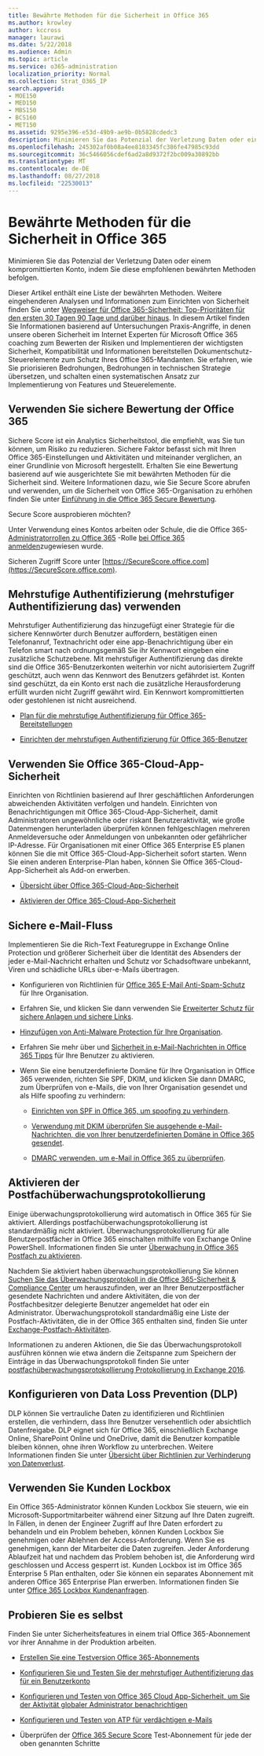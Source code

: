 ```yaml
---
title: Bewährte Methoden für die Sicherheit in Office 365
ms.author: krowley
author: kccross
manager: laurawi
ms.date: 5/22/2018
ms.audience: Admin
ms.topic: article
ms.service: o365-administration
localization_priority: Normal
ms.collection: Strat_O365_IP
search.appverid:
- MOE150
- MED150
- MBS150
- BCS160
- MET150
ms.assetid: 9295e396-e53d-49b9-ae9b-0b5828cdedc3
description: Minimieren Sie das Potenzial der Verletzung Daten oder einem kompromittierten Konto, indem Sie diese empfohlenen bewährten Methoden befolgen.
ms.openlocfilehash: 245302af0b08a4ee8183345fc386fe47985c93dd
ms.sourcegitcommit: 36c5466056cdef6ad2a8d9372f2bc009a30892bb
ms.translationtype: MT
ms.contentlocale: de-DE
ms.lasthandoff: 08/27/2018
ms.locfileid: "22530013"
---
```

# <a name="security-best-practices-for-office-365"></a>Bewährte Methoden für die Sicherheit in Office 365

Minimieren Sie das Potenzial der Verletzung Daten oder einem kompromittierten Konto, indem Sie diese empfohlenen bewährten Methoden befolgen.
  
Dieser Artikel enthält eine Liste der bewährten Methoden. Weitere eingehenderen Analysen und Informationen zum Einrichten von Sicherheit finden Sie unter [Wegweiser für Office 365-Sicherheit: Top-Prioritäten für den ersten 30 Tagen 90 Tage und darüber hinaus](security-roadmap.md). In diesem Artikel finden Sie Informationen basierend auf Untersuchungen Praxis-Angriffe, in denen unsere oberen Sicherheit im Internet Experten für Microsoft Office 365 coaching zum Bewerten der Risiken und Implementieren der wichtigsten Sicherheit, Kompatibilität und Informationen bereitstellen Dokumentschutz-Steuerelemente zum Schutz Ihres Office 365-Mandanten. Sie erfahren, wie Sie priorisieren Bedrohungen, Bedrohungen in technischen Strategie übersetzen, und schalten einen systematischen Ansatz zur Implementierung von Features und Steuerelemente.
  
## <a name="use-office-365-secure-score"></a>Verwenden Sie sichere Bewertung der Office 365

Sichere Score ist ein Analytics Sicherheitstool, die empfiehlt, was Sie tun können, um Risiko zu reduzieren. Sichere Faktor befasst sich mit Ihren Office 365-Einstellungen und Aktivitäten und miteinander verglichen, an einer Grundlinie von Microsoft hergestellt. Erhalten Sie eine Bewertung basierend auf wie ausgerichtete Sie mit bewährten Methoden für die Sicherheit sind. Weitere Informationen dazu, wie Sie Secure Score abrufen und verwenden, um die Sicherheit von Office 365-Organisation zu erhöhen finden Sie unter [Einführung in die Office 365 Secure Bewertung](office-365-secure-score.md).
  
Secure Score ausprobieren möchten?
  
Unter Verwendung eines Kontos arbeiten oder Schule, die die Office 365- [Administratorrollen zu Office 365](https://support.office.com/article/da585eea-f576-4f55-a1e0-87090b6aaa9d) -Rolle [bei Office 365 anmelden](https://www.office.com/signin)zugewiesen wurde.
  
Sicheren Zugriff Score unter [https://SecureScore.office.com](https://SecureScore.office.com).
  
## <a name="use-multi-factor-authentication-mfa"></a>Mehrstufige Authentifizierung (mehrstufiger Authentifizierung das) verwenden

Mehrstufiger Authentifizierung das hinzugefügt einer Strategie für die sichere Kennwörter durch Benutzer auffordern, bestätigen einen Telefonanruf, Textnachricht oder eine app-Benachrichtigung über ein Telefon smart nach ordnungsgemäß Sie ihr Kennwort eingeben eine zusätzliche Schutzebene. Mit mehrstufiger Authentifizierung das direkte sind die Office 365-Benutzerkonten weiterhin vor nicht autorisiertem Zugriff geschützt, auch wenn das Kennwort des Benutzers gefährdet ist. Konten sind geschützt, da ein Konto erst nach die zusätzliche Herausforderung erfüllt wurden nicht Zugriff gewährt wird. Ein Kennwort kompromittierten oder gestohlenen ist nicht ausreichend.
  
- [Plan für die mehrstufige Authentifizierung für Office 365-Bereitstellungen](https://support.office.com/article/043807b2-21db-4d5c-b430-c8a6dee0e6ba)
    
- [Einrichten der mehrstufigen Authentifizierung für Office 365-Benutzer](https://support.office.com/article/8f0454b2-f51a-4d9c-bcde-2c48e41621c6)
    
## <a name="use-office-365-cloud-app-security"></a>Verwenden Sie Office 365-Cloud-App-Sicherheit

Einrichten von Richtlinien basierend auf Ihrer geschäftlichen Anforderungen abweichenden Aktivitäten verfolgen und handeln. Einrichten von Benachrichtigungen mit Office 365-Cloud-App-Sicherheit, damit Administratoren ungewöhnliche oder riskant Benutzeraktivität, wie große Datenmengen herunterladen überprüfen können fehlgeschlagen mehreren Anmeldeversuche oder Anmeldungen von unbekannten oder gefährlicher IP-Adresse. Für Organisationen mit einer Office 365 Enterprise E5 planen können Sie die mit Office 365-Cloud-App-Sicherheit sofort starten. Wenn Sie einen anderen Enterprise-Plan haben, können Sie Office 365-Cloud-App-Sicherheit als Add-on erwerben.
  
- [Übersicht über Office 365-Cloud-App-Sicherheit](office-365-cas-overview.md)
    
- [Aktivieren der Office 365-Cloud-App-Sicherheit](turn-on-office-365-cas.md)
    
## <a name="secure-mail-flow"></a>Sichere e-Mail-Fluss

Implementieren Sie die Rich-Text Featuregruppe in Exchange Online Protection und größerer Sicherheit über die Identität des Absenders der jeder e-Mail-Nachricht erhalten und Schutz vor Schadsoftware unbekannt, Viren und schädliche URLs über-e-Mails übertragen.
  
- Konfigurieren von Richtlinien für [Office 365 E-Mail Anti-Spam-Schutz](anti-spam-protection.md) für Ihre Organisation. 
    
- Erfahren Sie, und klicken Sie dann verwenden Sie [Erweiterter Schutz für sichere Anlagen und sichere Links](https://technet.microsoft.com/library/mt148491.aspx).
    
- [Hinzufügen von Anti-Malware Protection für Ihre Organisation](https://technet.microsoft.com/en-us/library/jj200669%28v=exchg.150%29.aspx).
    
- Erfahren Sie mehr über und [Sicherheit in e-Mail-Nachrichten in Office 365 Tipps](safety-tips-in-office-365.md) für Ihre Benutzer zu aktivieren. 
    
- Wenn Sie eine benutzerdefinierte Domäne für Ihre Organisation in Office 365 verwenden, richten Sie SPF, DKIM, und klicken Sie dann DMARC, zum Überprüfen von e-Mails, die von Ihrer Organisation gesendet und als Hilfe spoofing zu verhindern:
    
  - [Einrichten von SPF in Office 365, um spoofing zu verhindern](https://technet.microsoft.com/en-us/library/dn789058%28v=exchg.150%29.aspx).
    
  - [Verwendung mit DKIM überprüfen Sie ausgehende e-Mail-Nachrichten, die von Ihrer benutzerdefinierten Domäne in Office 365 gesendet](https://technet.microsoft.com/en-us/library/dn789058%28v=exchg.150%29.aspx).
    
  - [DMARC verwenden, um e-Mail in Office 365 zu überprüfen](https://technet.microsoft.com/library/mt734386%28v=exchg.150%29.aspx).
    
## <a name="enable-mailbox-audit-logging"></a>Aktivieren der Postfachüberwachungsprotokollierung

Einige überwachungsprotokollierung wird automatisch in Office 365 für Sie aktiviert. Allerdings postfachüberwachungsprotokollierung ist standardmäßig nicht aktiviert. Überwachungsprotokollierung für alle Benutzerpostfächer in Office 365 einschalten mithilfe von Exchange Online PowerShell. Informationen finden Sie unter [Überwachung in Office 365 Postfach zu aktivieren](https://go.microsoft.com/fwlink/p/?LinkID=626109).
  
Nachdem Sie aktiviert haben überwachungsprotokollierung Sie können [Suchen Sie das Überwachungsprotokoll in die Office 365-Sicherheit &amp; Compliance Center](search-the-audit-log-in-security-and-compliance.md) um herauszufinden, wer an Ihrer Benutzerpostfächer gesendete Nachrichten und andere Aktivitäten, die von der Postfachbesitzer delegierte Benutzer angemeldet hat oder ein Administrator. Überwachungsprotokoll standardmäßig eine Liste der Postfach-Aktivitäten, die in der Office 365 enthalten sind, finden Sie unter [Exchange-Postfach-Aktivitäten](search-the-audit-log-in-security-and-compliance.md#exchange-mailbox-activities).
  
Informationen zu anderen Aktionen, die Sie das Überwachungsprotokoll ausführen können wie etwa ändern die Zeitspanne zum Speichern der Einträge in das Überwachungsprotokoll finden Sie unter [postfachüberwachungsprotokollierung Protokollierung in Exchange 2016](https://technet.microsoft.com/en-us/library/ff459237%28v=exchg.160%29.aspx).
  
## <a name="configure-data-loss-prevention-dlp"></a>Konfigurieren von Data Loss Prevention (DLP)

DLP können Sie vertrauliche Daten zu identifizieren und Richtlinien erstellen, die verhindern, dass Ihre Benutzer versehentlich oder absichtlich Datenfreigabe. DLP eignet sich für Office 365, einschließlich Exchange Online, SharePoint Online und OneDrive, damit die Benutzer kompatible bleiben können, ohne ihren Workflow zu unterbrechen. Weitere Informationen finden Sie unter [Übersicht über Richtlinien zur Verhinderung von Datenverlust](data-loss-prevention-policies.md).
  
## <a name="use-customer-lockbox"></a>Verwenden Sie Kunden Lockbox

Ein Office 365-Administrator können Kunden Lockbox Sie steuern, wie ein Microsoft-Supportmitarbeiter während einer Sitzung auf Ihre Daten zugreift. In Fällen, in denen der Engineer Zugriff auf Ihre Daten erfordert zu behandeln und ein Problem beheben, können Kunden Lockbox Sie genehmigen oder Ablehnen der Access-Anforderung. Wenn Sie es genehmigen, kann der Mitarbeiter die Daten zugreifen. Jeder Anforderung Ablaufzeit hat und nachdem das Problem behoben ist, die Anforderung wird geschlossen und Access gesperrt ist. Kunden Lockbox ist im Office 365 Enterprise 5 Plan enthalten, oder Sie können ein separates Abonnement mit anderen Office 365 Enterprise Plan erwerben. Informationen finden Sie unter [Office 365 Lockbox Kundenanfragen](https://support.office.com/article/36f9cdd1-e64c-421b-a7e4-4a54d16440a2).
  
## <a name="try-it-yourself"></a>Probieren Sie es selbst
<a name="SecureScore"> </a>

Finden Sie unter Sicherheitsfeatures in einem trial Office 365-Abonnement vor ihrer Annahme in der Produktion arbeiten.
  
- [Erstellen Sie eine Testversion Office 365-Abonnements](https://technet.microsoft.com/library/mt736406.aspx)
    
- [Konfigurieren Sie und Testen Sie der mehrstufiger Authentifizierung das für ein Benutzerkonto](https://technet.microsoft.com/library/mt492459.aspx)
    
- [Konfigurieren und Testen von Office 365 Cloud App-Sicherheit, um Sie der Aktivität globaler Administrator benachrichtigen](https://technet.microsoft.com/library/mt757250.aspx)
    
- [Konfigurieren und Testen von ATP für verdächtigen e-Mails](https://technet.microsoft.com/library/mt490479.aspx)
    
- Überprüfen der [Office 365 Secure Score](https://securescore.office.com/) Test-Abonnement für jede der oben genannten Schritte 
    

